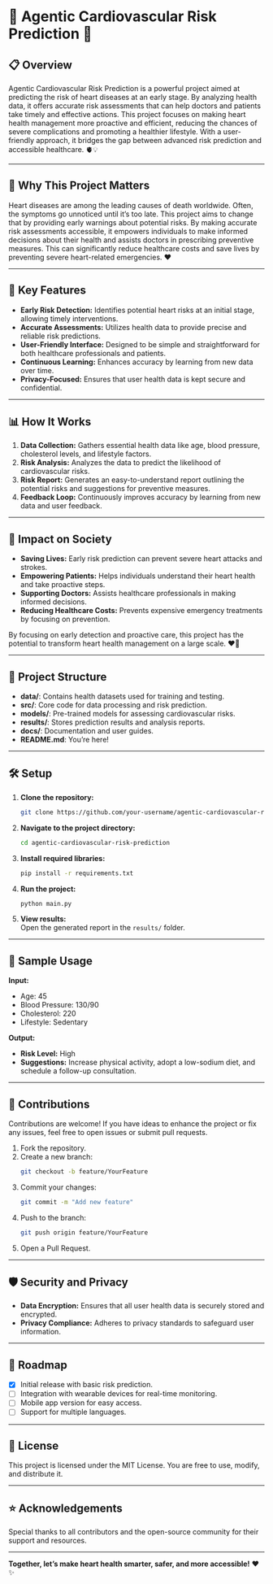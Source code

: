 # 🌟 Agentic Cardiovascular Risk Prediction 🌟  

## 📋 Overview  
Agentic Cardiovascular Risk Prediction is a powerful project aimed at predicting the risk of heart diseases at an early stage. By analyzing health data, it offers accurate risk assessments that can help doctors and patients take timely and effective actions. This project focuses on making heart health management more proactive and efficient, reducing the chances of severe complications and promoting a healthier lifestyle. With a user-friendly approach, it bridges the gap between advanced risk prediction and accessible healthcare. 🫀💡  

---

## 🌟 Why This Project Matters  
Heart diseases are among the leading causes of death worldwide. Often, the symptoms go unnoticed until it’s too late. This project aims to change that by providing early warnings about potential risks. By making accurate risk assessments accessible, it empowers individuals to make informed decisions about their health and assists doctors in prescribing preventive measures. This can significantly reduce healthcare costs and save lives by preventing severe heart-related emergencies. ❤️  

---

## 🚀 Key Features  
- **Early Risk Detection:** Identifies potential heart risks at an initial stage, allowing timely interventions.  
- **Accurate Assessments:** Utilizes health data to provide precise and reliable risk predictions.  
- **User-Friendly Interface:** Designed to be simple and straightforward for both healthcare professionals and patients.  
- **Continuous Learning:** Enhances accuracy by learning from new data over time.  
- **Privacy-Focused:** Ensures that user health data is kept secure and confidential.  

---

## 📊 How It Works  
1. **Data Collection:** Gathers essential health data like age, blood pressure, cholesterol levels, and lifestyle factors.  
2. **Risk Analysis:** Analyzes the data to predict the likelihood of cardiovascular risks.  
3. **Risk Report:** Generates an easy-to-understand report outlining the potential risks and suggestions for preventive measures.  
4. **Feedback Loop:** Continuously improves accuracy by learning from new data and user feedback.  

---

## 🌟 Impact on Society  
- **Saving Lives:** Early risk prediction can prevent severe heart attacks and strokes.  
- **Empowering Patients:** Helps individuals understand their heart health and take proactive steps.  
- **Supporting Doctors:** Assists healthcare professionals in making informed decisions.  
- **Reducing Healthcare Costs:** Prevents expensive emergency treatments by focusing on prevention.  

By focusing on early detection and proactive care, this project has the potential to transform heart health management on a large scale. ❤️🏥  

---

## 📂 Project Structure  
- **data/**: Contains health datasets used for training and testing.  
- **src/**: Core code for data processing and risk prediction.  
- **models/**: Pre-trained models for assessing cardiovascular risks.  
- **results/**: Stores prediction results and analysis reports.  
- **docs/**: Documentation and user guides.  
- **README.md**: You’re here!  

---

## 🛠️ Setup  
1. **Clone the repository:**  
   ```bash
   git clone https://github.com/your-username/agentic-cardiovascular-risk-prediction.git
   ```
2. **Navigate to the project directory:**  
   ```bash
   cd agentic-cardiovascular-risk-prediction
   ```
3. **Install required libraries:**  
   ```bash
   pip install -r requirements.txt
   ```
4. **Run the project:**  
   ```bash
   python main.py
   ```
5. **View results:**  
   Open the generated report in the `results/` folder.  

---

## 🔄 Sample Usage  
**Input:**  
- Age: 45  
- Blood Pressure: 130/90  
- Cholesterol: 220  
- Lifestyle: Sedentary  

**Output:**  
- **Risk Level:** High  
- **Suggestions:** Increase physical activity, adopt a low-sodium diet, and schedule a follow-up consultation.  

---

## 🤝 Contributions  
Contributions are welcome! If you have ideas to enhance the project or fix any issues, feel free to open issues or submit pull requests.  
1. Fork the repository.  
2. Create a new branch:  
   ```bash
   git checkout -b feature/YourFeature
   ```
3. Commit your changes:  
   ```bash
   git commit -m "Add new feature"
   ```
4. Push to the branch:  
   ```bash
   git push origin feature/YourFeature
   ```
5. Open a Pull Request.  

---

## 🛡️ Security and Privacy  
- **Data Encryption:** Ensures that all user health data is securely stored and encrypted.  
- **Privacy Compliance:** Adheres to privacy standards to safeguard user information.  

---

## 📅 Roadmap  
- [x] Initial release with basic risk prediction.  
- [ ] Integration with wearable devices for real-time monitoring.  
- [ ] Mobile app version for easy access.  
- [ ] Support for multiple languages.  

---

## 📜 License  
This project is licensed under the MIT License. You are free to use, modify, and distribute it.  

---

## ⭐ Acknowledgements  
Special thanks to all contributors and the open-source community for their support and resources.  

---

**Together, let’s make heart health smarter, safer, and more accessible!** ❤️✨  
